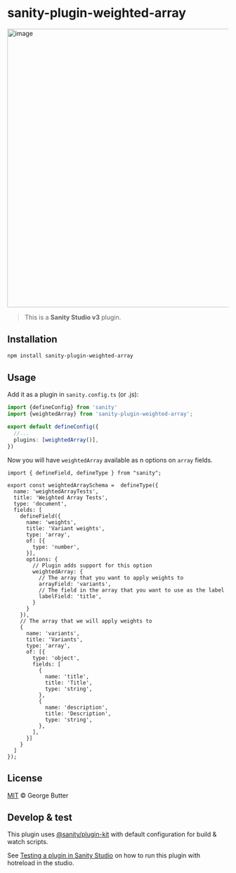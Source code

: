 # sanity-plugin-weighted-array

<img width="632" alt="image" src="https://user-images.githubusercontent.com/930712/236620641-e8fb1549-da13-4d06-863d-3ffa56bc32c7.png">

> This is a **Sanity Studio v3** plugin.

## Installation

```sh
npm install sanity-plugin-weighted-array
```

## Usage

Add it as a plugin in `sanity.config.ts` (or .js):

```ts
import {defineConfig} from 'sanity'
import {weightedArray} from 'sanity-plugin-weighted-array';

export default defineConfig({
  //...
  plugins: [weightedArray()],
})
```

Now you will have `weightedArray` available as n options on `array` fields.

```
import { defineField, defineType } from "sanity";

export const weightedArraySchema =  defineType({
  name: 'weightedArrayTests',
  title: 'Weighted Array Tests',
  type: 'document',
  fields: [
    defineField({
      name: 'weights',
      title: 'Variant weights',
      type: 'array',
      of: [{
        type: 'number',
      }],
      options: {
        // Plugin adds support for this option
        weightedArray: {
          // The array that you want to apply weights to
          arrayField: 'variants',
          // The field in the array that you want to use as the label
          labelField: 'title',
        }
      }
    }),
    // The array that we will apply weights to
    {
      name: 'variants',
      title: 'Variants',
      type: 'array',
      of: [{
        type: 'object',
        fields: [
          {
            name: 'title',
            title: 'Title',
            type: 'string',
          },
          {
            name: 'description',
            title: 'Description',
            type: 'string',
          },
        ],
      }]
    }
  ]
});
```


## License

[MIT](LICENSE) © George Butter

## Develop & test

This plugin uses [@sanity/plugin-kit](https://github.com/sanity-io/plugin-kit)
with default configuration for build & watch scripts.

See [Testing a plugin in Sanity Studio](https://github.com/sanity-io/plugin-kit#testing-a-plugin-in-sanity-studio)
on how to run this plugin with hotreload in the studio.
